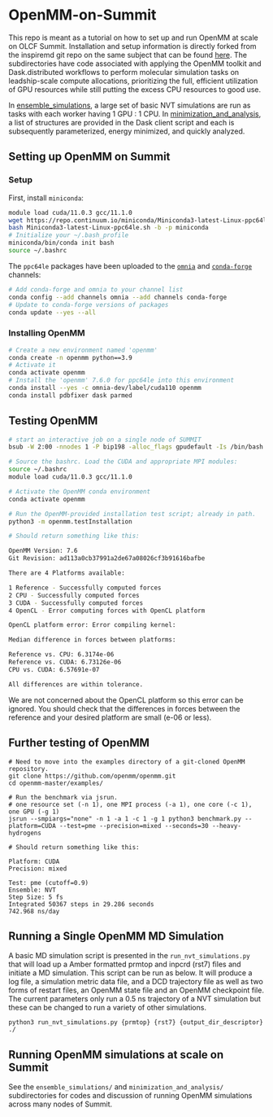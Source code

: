 # OpenMM-on-Summit

This repo is meant as a tutorial on how to set up and run OpenMM at scale on OLCF Summit.
Installation and setup information is directly forked from the inspiremd git repo on the same subject that can be found [here](https://github.com/inspiremd/conda-recipes-summit).
The subdirectories have code associated with applying the OpenMM toolkit and Dask.distributed workflows to perform molecular simulation tasks on leadship-scale compute allocations, prioritizing the full, efficient utilization of GPU resources while still putting the excess CPU resources to good use. 

In [ensemble_simulations](https://github.com/BSDExabio/OpenMM-on-Summit/tree/main/ensemble_simulations), a large set of basic NVT simulations are run as tasks with each worker having 1 GPU : 1 CPU.
In [minimization_and_analysis](https://github.com/BSDExabio/OpenMM-on-Summit/tree/main/minimization_and_analysis), a list of structures are provided in the Dask client script and each is subsequently parameterized, energy minimized, and quickly analyzed.  

## Setting up OpenMM on Summit

### Setup

First, install `miniconda`:
```bash
module load cuda/11.0.3 gcc/11.1.0
wget https://repo.continuum.io/miniconda/Miniconda3-latest-Linux-ppc64le.sh
bash Miniconda3-latest-Linux-ppc64le.sh -b -p miniconda
# Initialize your ~/.bash_profile
miniconda/bin/conda init bash
source ~/.bashrc
```

The `ppc64le` packages have been uploaded to the [`omnia`](https://anaconda.org/omnia) and [`conda-forge`](https://anaconda.org/conda-forge) channels:
```bash
# Add conda-forge and omnia to your channel list
conda config --add channels omnia --add channels conda-forge
# Update to conda-forge versions of packages
conda update --yes --all
```
### Installing OpenMM

```bash
# Create a new environment named 'openmm'
conda create -n openmm python==3.9
# Activate it
conda activate openmm
# Install the 'openmm' 7.6.0 for ppc64le into this environment
conda install --yes -c omnia-dev/label/cuda110 openmm
conda install pdbfixer dask parmed
```

## Testing OpenMM

```bash
# start an interactive job on a single node of SUMMIT
bsub -W 2:00 -nnodes 1 -P bip198 -alloc_flags gpudefault -Is /bin/bash

# Source the bashrc. Load the CUDA and appropriate MPI modules:
source ~/.bashrc
module load cuda/11.0.3 gcc/11.1.0

# Activate the OpenMM conda environment
conda activate openmm

# Run the OpenMM-provided installation test script; already in path.
python3 -m openmm.testInstallation

# Should return something like this:

OpenMM Version: 7.6
Git Revision: ad113a0cb37991a2de67a08026cf3b91616bafbe

There are 4 Platforms available:

1 Reference - Successfully computed forces
2 CPU - Successfully computed forces
3 CUDA - Successfully computed forces
4 OpenCL - Error computing forces with OpenCL platform

OpenCL platform error: Error compiling kernel: 

Median difference in forces between platforms:

Reference vs. CPU: 6.3174e-06
Reference vs. CUDA: 6.73126e-06
CPU vs. CUDA: 6.57691e-07

All differences are within tolerance.
```
We are not concerned about the OpenCL platform so this error can be ignored. 
You should check that the differences in forces between the reference and your desired platform are small (e-06 or less).

## Further testing of OpenMM

```
# Need to move into the examples directory of a git-cloned OpenMM repository. 
git clone https://github.com/openmm/openmm.git
cd openmm-master/examples/

# Run the benchmark via jsrun. 
# one resource set (-n 1), one MPI process (-a 1), one core (-c 1), one GPU (-g 1)
jsrun --smpiargs="none" -n 1 -a 1 -c 1 -g 1 python3 benchmark.py --platform=CUDA --test=pme --precision=mixed --seconds=30 --heavy-hydrogens

# Should return something like this: 

Platform: CUDA
Precision: mixed

Test: pme (cutoff=0.9)
Ensemble: NVT
Step Size: 5 fs
Integrated 50367 steps in 29.286 seconds
742.968 ns/day
```

## Running a Single OpenMM MD Simulation
A basic MD simulation script is presented in the `run_nvt_simulations.py` that will load up a Amber formatted prmtop and inpcrd (rst7) files and initiate a MD simulation. 
This script can be run as below. 
It will produce a log file, a simulation metric data file, and a DCD trajectory file as well as two forms of restart files, an OpenMM state file and an OpenMM checkpoint file. 
The current parameters only run a 0.5 ns trajectory of a NVT simulation but these can be changed to run a variety of other simulations.

```
python3 run_nvt_simulations.py {prmtop} {rst7} {output_dir_descriptor} ./
```

## Running OpenMM simulations at scale on Summit
See the `ensemble_simulations/` and `minimization_and_analysis/`  subdirectories for codes and discussion of running OpenMM simulations across many nodes of Summit. 

